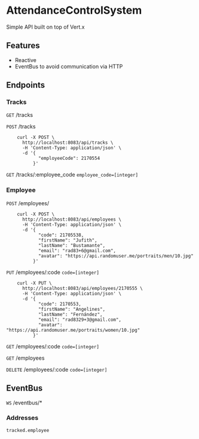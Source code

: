 # AttendanceControlSystem

Simple API built on top of Vert.x

## Features

- Reactive
- EventBus to avoid communication via HTTP

## Endpoints

### Tracks

`GET` /tracks

`POST` /tracks
```curl
    curl -X POST \
      http://localhost:8083/api/tracks \
      -H 'Content-Type: application/json' \           
      -d '{
            "employeeCode": 2170554
          }'
```

`GET` /tracks/:employee_code `employee_code=[integer]`

### Employee

`POST` /employees/
```curl
    curl -X POST \
      http://localhost:8083/api/employees \
      -H 'Content-Type: application/json' \
      -d '{
            "code": 21705538,
            "firstName": "Jufith",
            "lastName": "Bustamante",
            "email": "rad83+6@gmail.com",
            "avatar": "https://api.randomuser.me/portraits/men/10.jpg"
          }'
```

`PUT` /employees/:code `code=[integer]`
```curl
    curl -X PUT \
      http://localhost:8083/api/employees/2170555 \
      -H 'Content-Type: application/json' \
      -d '{
            "code": 2170553,
            "firstName": "Angelines",
            "lastName": "Fernández",
            "email": "rad8329+3@gmail.com",
            "avatar": "https://api.randomuser.me/portraits/women/10.jpg"
          }'
```

`GET`  /employees/:code `code=[integer]`

`GET` /employees

`DELETE` /employees/:code `code=[integer]`

## EventBus

`WS` /eventbus/*

### Addresses

`tracked.employee`
